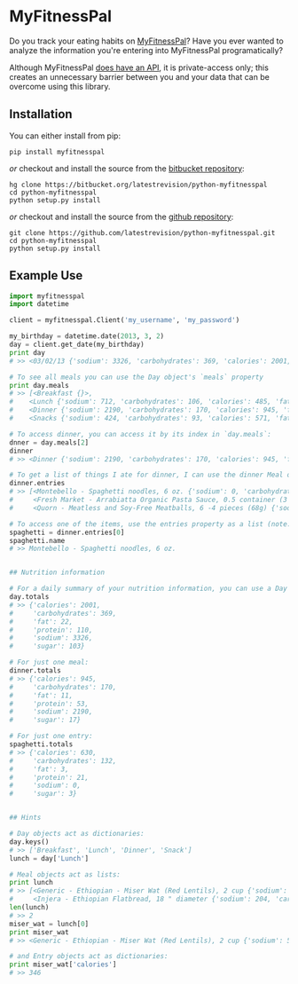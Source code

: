 MyFitnessPal
============

Do you track your eating habits on [MyFitnessPal](https://www.myfitnesspal.com/)?  Have you ever wanted to analyze the information you're entering into MyFitnessPal programatically?  

Although MyFitnessPal [does have an API](https://www.myfitnesspal.com/api), it is private-access only; this creates an unnecessary barrier between you and your data that can be overcome using this library.

Installation
------------

You can either install from pip:

    pip install myfitnesspal

*or* checkout and install the source from the [bitbucket repository](https://bitbucket.org/latestrevision/python-myfitnesspal):

    hg clone https://bitbucket.org/latestrevision/python-myfitnesspal
    cd python-myfitnesspal
    python setup.py install

*or* checkout and install the source from the [github repository](https://github.com/latestrevision/python-myfitnesspal):

    git clone https://github.com/latestrevision/python-myfitnesspal.git
    cd python-myfitnesspal
    python setup.py install


Example Use
-----------

```python
import myfitnesspal
import datetime

client = myfitnesspal.Client('my_username', 'my_password')

my_birthday = datetime.date(2013, 3, 2)
day = client.get_date(my_birthday)
print day
# >> <03/02/13 {'sodium': 3326, 'carbohydrates': 369, 'calories': 2001, 'fat': 22, 'sugar': 103, 'protein': 110}>

# To see all meals you can use the Day object's `meals` property
print day.meals
# >> [<Breakfast {}>,
#    <Lunch {'sodium': 712, 'carbohydrates': 106, 'calories': 485, 'fat': 3, 'sugar': 0, 'protein': 17}>,
#    <Dinner {'sodium': 2190, 'carbohydrates': 170, 'calories': 945, 'fat': 11, 'sugar': 17, 'protein': 53}>,
#    <Snacks {'sodium': 424, 'carbohydrates': 93, 'calories': 571, 'fat': 8, 'sugar': 86, 'protein': 40}>]

# To access dinner, you can access it by its index in `day.meals`:
dnner = day.meals[2]
dinner
# >> <Dinner {'sodium': 2190, 'carbohydrates': 170, 'calories': 945, 'fat': 11, 'sugar': 17, 'protein': 53}>

# To get a list of things I ate for dinner, I can use the dinner Meal object's `entries` property:
dinner.entries
# >> [<Montebello - Spaghetti noodles, 6 oz. {'sodium': 0, 'carbohydrates': 132, 'calories': 630, 'fat': 3, 'sugar': 3, 'protein': 21}>,
#     <Fresh Market - Arrabiatta Organic Pasta Sauce, 0.5 container (3 cups ea.) {'sodium': 1410, 'carbohydrates': 24, 'calories': 135, 'fat': 5, 'sugar': 12, 'protein': 6}>,
#     <Quorn - Meatless and Soy-Free Meatballs, 6 -4 pieces (68g) {'sodium': 780, 'carbohydrates': 14, 'calories': 180, 'fat': 3, 'sugar': 2, 'protein': 26}>]

# To access one of the items, use the entries property as a list (note: you can also use the meal object itself as a list):
spaghetti = dinner.entries[0]
spaghetti.name
# >> Montebello - Spaghetti noodles, 6 oz.


## Nutrition information

# For a daily summary of your nutrition information, you can use a Day object's `totals` property:
day.totals
# >> {'calories': 2001,
#     'carbohydrates': 369,
#     'fat': 22,
#     'protein': 110,
#     'sodium': 3326,
#     'sugar': 103}

# For just one meal:
dinner.totals
# >> {'calories': 945,
#     'carbohydrates': 170,
#     'fat': 11,
#     'protein': 53,
#     'sodium': 2190,
#     'sugar': 17}

# For just one entry:
spaghetti.totals
# >> {'calories': 630,
#     'carbohydrates': 132,
#     'fat': 3,
#     'protein': 21,
#     'sodium': 0,
#     'sugar': 3}


## Hints

# Day objects act as dictionaries:
day.keys()
# >> ['Breakfast', 'Lunch', 'Dinner', 'Snack']
lunch = day['Lunch']

# Meal objects act as lists:
print lunch
# >> [<Generic - Ethiopian - Miser Wat (Red Lentils), 2 cup {'sodium': 508, 'carbohydrates': 76, 'calories': 346, 'fat': 2, 'sugar': 0, 'protein': 12}>,
#     <Injera - Ethiopian Flatbread, 18 " diameter {'sodium': 204, 'carbohydrates': 30, 'calories': 139, 'fat': 1, 'sugar': 0, 'protein': 5}>]
len(lunch)
# >> 2
miser_wat = lunch[0]
print miser_wat
# >> <Generic - Ethiopian - Miser Wat (Red Lentils), 2 cup {'sodium': 508, 'carbohydrates': 76, 'calories': 346, 'fat': 2, 'sugar': 0, 'protein': 12}>

# and Entry objects act as dictionaries:
print miser_wat['calories']
# >> 346
```
